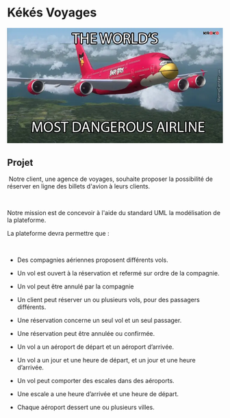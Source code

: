 # Kékés Voyages


![unknown](./Images/logo.png)
 

## Projet

​
Notre client, une agence de voyages, souhaite proposer la possibilité de réserver en ligne des billets d'avion à leurs clients.

​


Notre mission est de concevoir à l'aide du standard UML la modélisation de la plateforme.

La plateforme devra permettre que :

​

* Des compagnies aériennes proposent différents vols.

* Un vol est ouvert à la réservation et refermé sur ordre de la compagnie.

* Un vol peut être annulé par la compagnie
* Un client peut réserver un ou plusieurs vols, pour des passagers différents.

* Une réservation concerne un seul vol et un seul passager.

* Une réservation peut être annulée ou confirmée.

* Un vol a un aéroport de départ et un aéroport d’arrivée.

* Un vol a un jour et une heure de départ, et un jour et une heure d’arrivée.

* Un vol peut comporter des escales dans des aéroports.
* Une escale a une heure d’arrivée et une heure de départ.

* Chaque aéroport dessert une ou plusieurs villes.

